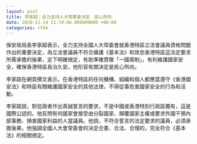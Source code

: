 ```yaml
---
layout: post
title: 李家超：全力支持人大常委會決定　民心所向
date: 2020-11-14 11:19:06.000000000 +08:00
categories: rthk
---
```


保安局局長李家超表示，全力支持全國人大常委會就香港特區立法會議員資格問題作出的重要決定，為立法會議員不符合擁護《基本法》和效忠香港特區這法定要求所需承擔的後果，定下明確規定，有助準確貫徹「一國兩制」，有利維護國家安全，確保香港特區長治久安。他形容有關決定是民心所向。

李家超在網頁撰文表示，在香港特區的任何機構、組織和個人都應當遵守《香港國安法》和特區有關維護國家安全的其他法律，不得從事危害國家安全的行為和活動。

李家超說，對從政者作出真誠誓言的要求，不是中國或香港特別行政區獨有，這是國際公認的。他反問有何國家會接受由分裂國家、顛覆國家主權或要求外國干預內部事務、損害國家利益的人當議員。他說，不符合誓言的法定要求的議員，必須承擔後果。他強調全國人大會常委會的決定合憲、合法、合理的，完全符合《基本法》的相關規定。
